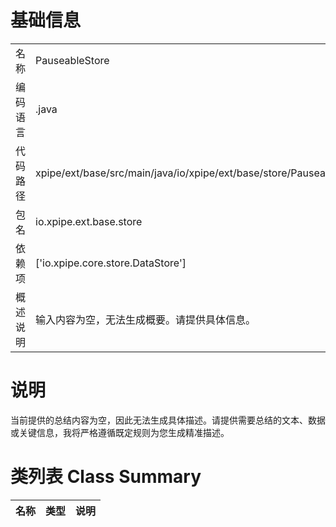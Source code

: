 # 基础信息

|      |      |
|------|------|
| 名称 | PauseableStore |
| 编码语言 | .java |
| 代码路径 | xpipe/ext/base/src/main/java/io/xpipe/ext/base/store/PauseableStore.java |
| 包名 | io.xpipe.ext.base.store |
| 依赖项 | ['io.xpipe.core.store.DataStore'] |
| 概述说明 | 输入内容为空，无法生成概要。请提供具体信息。 |

# 说明

当前提供的总结内容为空，因此无法生成具体描述。请提供需要总结的文本、数据或关键信息，我将严格遵循既定规则为您生成精准描述。

# 类列表 Class Summary

| 名称   | 类型  | 说明 |
|-------|------|-------------|





